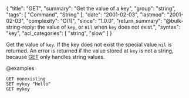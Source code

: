 {
  "title": "GET",
  "summary": "Get the value of a key",
  "group": "string",
  "tags": [
    "Command",
    "String"
  ],
  "date": "2001-02-03",
  "lastmod": "2001-02-03",
  "complexity": "O(1)",
  "since": "1.0.0",
  "return_summary": "@bulk-string-reply: the value of `key`, or `nil` when `key` does not exist.",
  "syntax": "key",
  "acl_categories": [
    "string",
    "slow"
  ]
}

Get the value of `key`.
If the key does not exist the special value `nil` is returned.
An error is returned if the value stored at `key` is not a string, because [GET](/commands/get)
only handles string values.

@examples

```cli
GET nonexisting
SET mykey "Hello"
GET mykey
```

